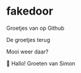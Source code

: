 # fakedoor

Groetjes van op Github

De groetjes terug 

Mooi weer daar?


👋 Hallo!
Groeten van Simon
